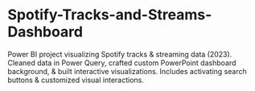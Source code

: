 # Spotify-Tracks-and-Streams-Dashboard
Power BI project visualizing Spotify tracks &amp; streaming data (2023). Cleaned data in Power Query, crafted custom PowerPoint dashboard background, &amp; built interactive visualizations. Includes activating search buttons &amp; customized visual interactions.
